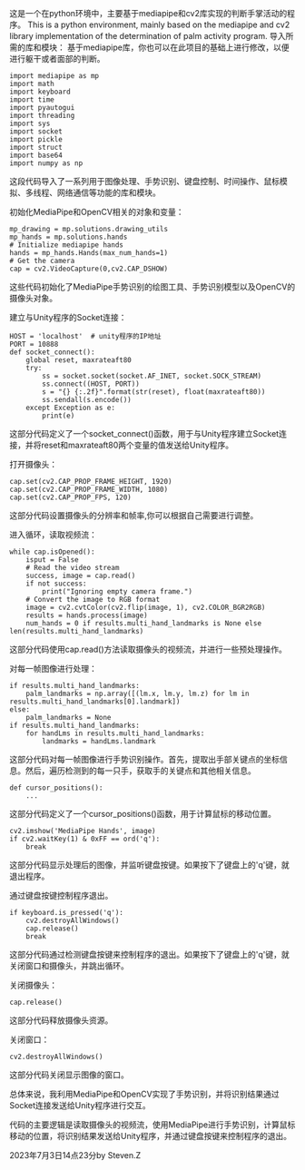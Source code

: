 
这是一个在python环境中，主要基于mediapipe和cv2库实现的判断手掌活动的程序。
This is a python environment, mainly based on the mediapipe and cv2 library implementation of the determination of palm activity program.
导入所需的库和模块：
基于mediapipe库，你也可以在此项目的基础上进行修改，以便进行躯干或者面部的判断。

```import cv2
import mediapipe as mp
import math
import keyboard
import time
import pyautogui
import threading
import sys
import socket
import pickle
import struct
import base64
import numpy as np
```

这段代码导入了一系列用于图像处理、手势识别、键盘控制、时间操作、鼠标模拟、多线程、网络通信等功能的库和模块。

初始化MediaPipe和OpenCV相关的对象和变量：
```
mp_drawing = mp.solutions.drawing_utils
mp_hands = mp.solutions.hands
# Initialize mediapipe hands
hands = mp_hands.Hands(max_num_hands=1)
# Get the camera
cap = cv2.VideoCapture(0,cv2.CAP_DSHOW)
```
这些代码初始化了MediaPipe手势识别的绘图工具、手势识别模型以及OpenCV的摄像头对象。

建立与Unity程序的Socket连接：

```
HOST = 'localhost'  # unity程序的IP地址
PORT = 10888
def socket_connect():
    global reset, maxrateaft80
    try:
        ss = socket.socket(socket.AF_INET, socket.SOCK_STREAM)
        ss.connect((HOST, PORT))
        s = "{} {:.2f}".format(str(reset), float(maxrateaft80))
        ss.sendall(s.encode())
    except Exception as e:
        print(e)
```
这部分代码定义了一个socket_connect()函数，用于与Unity程序建立Socket连接，并将reset和maxrateaft80两个变量的值发送给Unity程序。

打开摄像头：

```
cap.set(cv2.CAP_PROP_FRAME_HEIGHT, 1920)
cap.set(cv2.CAP_PROP_FRAME_WIDTH, 1080)
cap.set(cv2.CAP_PROP_FPS, 120)
```
这部分代码设置摄像头的分辨率和帧率,你可以根据自己需要进行调整。

进入循环，读取视频流：

```
while cap.isOpened():
    isput = False
    # Read the video stream
    success, image = cap.read()
    if not success:
        print("Ignoring empty camera frame.")
    # Convert the image to RGB format
    image = cv2.cvtColor(cv2.flip(image, 1), cv2.COLOR_BGR2RGB)
    results = hands.process(image)
    num_hands = 0 if results.multi_hand_landmarks is None else len(results.multi_hand_landmarks)
```
这部分代码使用cap.read()方法读取摄像头的视频流，并进行一些预处理操作。

对每一帧图像进行处理：
```
if results.multi_hand_landmarks:
    palm_landmarks = np.array([(lm.x, lm.y, lm.z) for lm in results.multi_hand_landmarks[0].landmark])
else:
    palm_landmarks = None
if results.multi_hand_landmarks:
    for handLms in results.multi_hand_landmarks:
        landmarks = handLms.landmark
```
这部分代码对每一帧图像进行手势识别操作。首先，提取出手部关键点的坐标信息。然后，遍历检测到的每一只手，获取手的关键点和其他相关信息。
```
def cursor_positions():
    ...
```
这部分代码定义了一个cursor_positions()函数，用于计算鼠标的移动位置。

```
cv2.imshow('MediaPipe Hands', image)
if cv2.waitKey(1) & 0xFF == ord('q'):
    break
```
这部分代码显示处理后的图像，并监听键盘按键。如果按下了键盘上的'q'键，就退出程序。

通过键盘按键控制程序退出。

```
if keyboard.is_pressed('q'):
    cv2.destroyAllWindows()
    cap.release()
    break
```
这部分代码通过检测键盘按键来控制程序的退出。如果按下了键盘上的'q'键，就关闭窗口和摄像头，并跳出循环。

关闭摄像头：

```
cap.release()
```
这部分代码释放摄像头资源。

关闭窗口：

```
cv2.destroyAllWindows()
```
这部分代码关闭显示图像的窗口。

总体来说，我利用MediaPipe和OpenCV实现了手势识别，并将识别结果通过Socket连接发送给Unity程序进行交互。

代码的主要逻辑是读取摄像头的视频流，使用MediaPipe进行手势识别，计算鼠标移动的位置，将识别结果发送给Unity程序，并通过键盘按键来控制程序的退出。

2023年7月3日14点23分by Steven.Z
